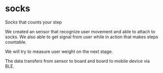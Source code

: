 # socks
Socks that counts your step

We created an sensor that recognize user movement and able to attach to socks.
We also able to get signal from user while in action that makes steps countable.

We will try to measure user weight on the next stage.

The data transfers from sensor to board and board to mobile device via BLE. 
 


